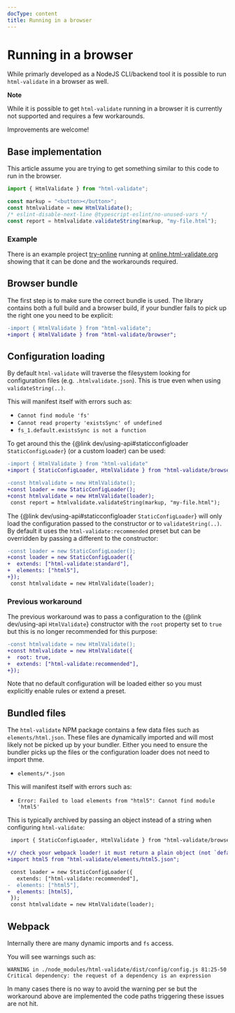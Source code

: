 ```yaml
---
docType: content
title: Running in a browser
---
```


# Running in a browser

While primarly developed as a NodeJS CLI/backend tool it is possible to run `html-validate` in a browser as well.

<div class="alert alert-info">
	<i class="fa-solid fa-info-circle" aria-hidden="true"></i>
	<strong>Note</strong>
	<p>While it is possible to get <code>html-validate</code> running in a browser it is currently not supported and requires a few workarounds.</p>
</div>

Improvements are welcome!

## Base implementation

This article assume you are trying to get something similar to this code to run in the browser.

```ts
import { HtmlValidate } from "html-validate";

const markup = "<button></button>";
const htmlvalidate = new HtmlValidate();
/* eslint-disable-next-line @typescript-eslint/no-unused-vars */
const report = htmlvalidate.validateString(markup, "my-file.html");
```

### Example

There is an example project [try-online][try-online-repo] running at [online.html-validate.org][try-online-url] showing that it can be done and the workarounds required.

[try-online-repo]: https://gitlab.com/html-validate/try-online
[try-online-url]: https://online.html-validate.org/

## Browser bundle

The first step is to make sure the correct bundle is used.
The library contains both a full build and a browser build, if your bundler fails to pick up the right one you need to be explicit:

```diff
-import { HtmlValidate } from "html-validate";
+import { HtmlValidate } from "html-validate/browser";
```

## Configuration loading

By default `html-validate` will traverse the filesystem looking for configuration files (e.g. `.htmlvalidate.json`).
This is true even when using `validateString(..)`.

This will manifest itself with errors such as:

- `Cannot find module 'fs'`
- `Cannot read property 'existsSync' of undefined`
- `fs_1.default.existsSync is not a function`

To get around this the {@link dev/using-api#staticconfigloader `StaticConfigLoader`} (or a custom loader) can be used:

```diff
-import { HtmlValidate } from "html-validate"
+import { StaticConfigLoader, HtmlValidate } from "html-validate/browser";

-const htmlvalidate = new HtmlValidate();
+const loader = new StaticConfigLoader();
+const htmlvalidate = new HtmlValidate(loader);
 const report = htmlvalidate.validateString(markup, "my-file.html");
```

The {@link dev/using-api#staticconfigloader `StaticConfigLoader`} will only load the configuration passed to the constructor or to `validateString(..)`.
By default it uses the `html-validate:recommended` preset but can be overridden by passing a different to the constructor:

```diff
-const loader = new StaticConfigLoader();
+const loader = new StaticConfigLoader({
+  extends: ["html-validate:standard"],
+  elements: ["html5"],
+});
 const htmlvalidate = new HtmlValidate(loader);
```

### Previous workaround

The previous workaround was to pass a configuration to the {@link dev/using-api `HtmlValidate`} constructor with the `root` property set to `true` but this is no longer recommended for this purpose:

```diff
-const htmlvalidate = new HtmlValidate();
+const htmlvalidate = new HtmlValidate({
+  root: true,
+  extends: ["html-validate:recommended"],
+});
```

Note that no default configuration will be loaded either so you must explicitly enable rules or extend a preset.

## Bundled files

The `html-validate` NPM package contains a few data files such as `elements/html.json`.
These files are dynamically imported and will most likely not be picked up by your bundler.
Either you need to ensure the bundler picks up the files or the configuration loader does not need to import thme.

- `elements/*.json`

This will manifest itself with errors such as:

- `Error: Failed to load elements from "html5": Cannot find module 'html5'`

This is typically archived by passing an object instead of a string when configuring `html-validate`:

```diff
 import { StaticConfigLoader, HtmlValidate } from "html-validate/browser";

+// check your webpack loader! it must return a plain object (not `default: { ... }`, a path/url, etc)
+import html5 from "html-validate/elements/html5.json";

 const loader = new StaticConfigLoader({
   extends: ["html-validate:recommended"],
-  elements: ["html5"],
+  elements: [html5],
 });
 const htmlvalidate = new HtmlValidate(loader);
```

## Webpack

Internally there are many dynamic imports and `fs` access.

You will see warnings such as:

    WARNING in ./node_modules/html-validate/dist/config/config.js 81:25-50
    Critical dependency: the request of a dependency is an expression

In many cases there is no way to avoid the warning per se but the workaround above are implemented the code paths triggering these issues are not hit.
